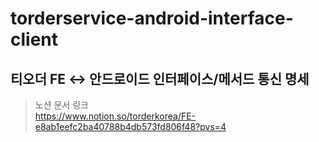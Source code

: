 # torderservice-android-interface-client

## 티오더 FE ↔ 안드로이드 인터페이스/메서드 통신 명세

> 노션 문서 링크  
> https://www.notion.so/torderkorea/FE-e8ab1eefc2ba40788b4db573fd806f48?pvs=4